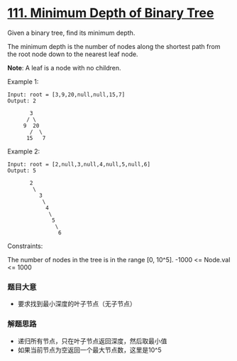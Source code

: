 # [111. Minimum Depth of Binary Tree](https://leetcode.com/problems/minimum-depth-of-binary-tree/)

Given a binary tree, find its minimum depth.

The minimum depth is the number of nodes along the shortest path from the root
node down to the nearest leaf node.

**Note**: A leaf is a node with no children.

Example 1:

```
Input: root = [3,9,20,null,null,15,7]
Output: 2

       3
      / \
     9  20
       /  \
      15   7
```


Example 2:

```
Input: root = [2,null,3,null,4,null,5,null,6]
Output: 5

       2
        \
          3
           \
            4
             \
              5
               \
                6

```

Constraints:

The number of nodes in the tree is in the range [0, 10^5].
-1000 <= Node.val <= 1000


### 题目大意

- 要求找到最小深度的叶子节点（无子节点）

### 解题思路

- 递归所有节点，只在叶子节点返回深度，然后取最小值
- 如果当前节点为空返回一个最大节点数，这里是10^5
